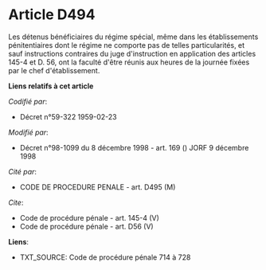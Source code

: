 # Article D494

Les détenus bénéficiaires du régime spécial, même dans les établissements pénitentiaires dont le régime ne comporte pas de
telles particularités, et sauf instructions contraires du juge d'instruction en application des articles 145-4 et D. 56, ont
la faculté d'être réunis aux heures de la journée fixées par le chef d'établissement.

**Liens relatifs à cet article**

_Codifié par_:

  - Décret n°59-322 1959-02-23

_Modifié par_:

  - Décret n°98-1099 du 8 décembre 1998 - art. 169 () JORF 9 décembre 1998

_Cité par_:

  - CODE DE PROCEDURE PENALE - art. D495 (M)

_Cite_:

  - Code de procédure pénale - art. 145-4 (V)
  - Code de procédure pénale - art. D56 (V)

**Liens**:

  - TXT_SOURCE: Code de procédure pénale 714 à 728
